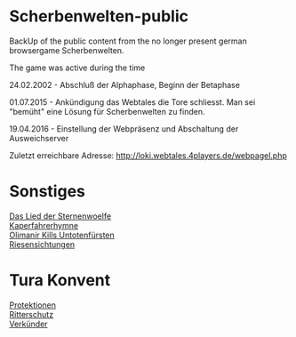 # Scherbenwelten-public
BackUp of the public content from the no longer present german browsergame Scherbenwelten.

The game was active during the time

24.02.2002 - Abschluß der Alphaphase, Beginn der Betaphase

01.07.2015 - Ankündigung das Webtales die Tore schliesst. Man sei "bemüht" eine Lösung für Scherbenwelten zu finden.

19.04.2016 - Einstellung der Webpräsenz und Abschaltung der Ausweichserver


Zuletzt erreichbare Adresse:
http://loki.webtales.4players.de/webpagel.php


# Sonstiges

[Das Lied der Sternenwoelfe](DasLiedDerSternenwoelfe.md)\
[Kaperfahrerhymne](Kaperfahrerhymne.md)\
[Olimanir Kills Untotenfürsten](Olimanir_Kills_Untotenfuersten.md)\
[Riesensichtungen](SW-Riesen.md)

# Tura Konvent

[Protektionen](Tura_Protektion.md)\
[Ritterschutz](Tura_Ritterschutz.md)\
[Verkünder](Tura_Verkuender.md)